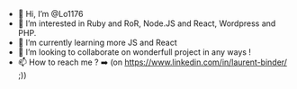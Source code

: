 - 👋  Hi, I’m @Lo1176
- 👀  I’m interested in Ruby and RoR, Node.JS and React, Wordpress and PHP.
- 🌱  I’m currently learning more JS and React
- 💞️  I’m looking to collaborate on wonderfull project in any ways !
- 📫  How to reach me ? ➡️ (on https://www.linkedin.com/in/laurent-binder/ ;))

<!---
Lo1176/Lo1176 is a ✨ special ✨ repository because its `README.md` (this file) appears on your GitHub profile.
You can click the Preview link to take a look at your changes.
--->

